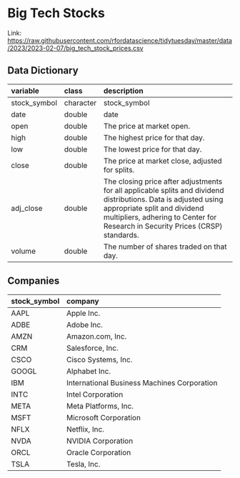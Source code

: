 # Big Tech Stocks
Link: https://raw.githubusercontent.com/rfordatascience/tidytuesday/master/data/2023/2023-02-07/big_tech_stock_prices.csv

## Data Dictionary
|variable     |class     |description  |
|:------------|:---------|:------------|
|stock_symbol |character |stock_symbol |
|date         |double    |date         |
|open         |double    |The price at market open.|
|high         |double    |The highest price for that day.|
|low          |double    |The lowest price for that day.|
|close        |double    |The price at market close, adjusted for splits.|
|adj_close    |double    |The closing price after adjustments for all applicable splits and dividend distributions. Data is adjusted using appropriate split and dividend multipliers, adhering to Center for Research in Security Prices (CRSP) standards.|
|volume       |double    |The number of shares traded on that day.|

## Companies
|stock_symbol	|company|
|:------------|:------|
|AAPL	        |Apple Inc.|
|ADBE	        |Adobe Inc.|
|AMZN	        |Amazon.com, Inc.|
|CRM	        |Salesforce, Inc.|
|CSCO	        |Cisco Systems, Inc.|
|GOOGL	      |Alphabet Inc.|
|IBM	        |International Business Machines Corporation|
|INTC	        |Intel Corporation|
|META	        |Meta Platforms, Inc.|
|MSFT	        |Microsoft Corporation|
|NFLX	        |Netflix, Inc.|
|NVDA	        |NVIDIA Corporation|
|ORCL	        |Oracle Corporation|
|TSLA	        |Tesla, Inc.|
